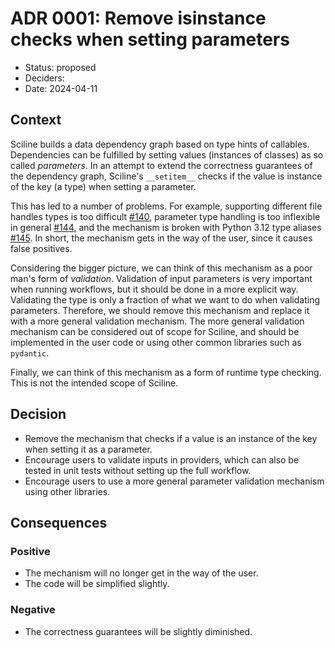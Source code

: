 # ADR 0001: Remove isinstance checks when setting parameters

- Status: proposed
- Deciders:
- Date: 2024-04-11

## Context

Sciline builds a data dependency graph based on type hints of callables.
Dependencies can be fulfilled by setting values (instances of classes) as so called *parameters*.
In an attempt to extend the correctness guarantees of the dependency graph, Sciline's `__setitem__` checks if the value is instance of the key (a type) when setting a parameter.

This has led to a number of problems.
For example, supporting different file handles types is too difficult [#140](https://github.com/scipp/sciline/issues/140),
parameter type handling is too inflexible in general [#144](https://github.com/scipp/sciline/issues/144),
and the mechanism is broken with Python 3.12 type aliases [#145](https://github.com/scipp/sciline/issues/145).
In short, the mechanism gets in the way of the user, since it causes false positives.

Considering the bigger picture, we can think of this mechanism as a poor man's form of *validation*.
Validation of input parameters is very important when running workflows, but it should be done in a more explicit way.
Validating the type is only a fraction of what we want to do when validating parameters.
Therefore, we should remove this mechanism and replace it with a more general validation mechanism.
The more general validation mechanism can be considered out of scope for Sciline, and should be implemented in the user code or using other common libraries such as `pydantic`.

Finally, we can think of this mechanism as a form of runtime type checking.
This is not the intended scope of Sciline.

## Decision

- Remove the mechanism that checks if a value is an instance of the key when setting it as a parameter.
- Encourage users to validate inputs in providers, which can also be tested in unit tests without setting up the full workflow.
- Encourage users to use a more general parameter validation mechanism using other libraries.

## Consequences

### Positive

- The mechanism will no longer get in the way of the user.
- The code will be simplified slightly.

### Negative

- The correctness guarantees will be slightly diminished.